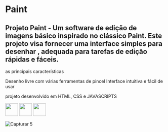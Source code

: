 # Paint

## Projeto Paint - Um software de edição de imagens básico inspirado no clássico Paint. Este projeto visa fornecer uma interface simples para desenhar , adequada para tarefas de edição rápidas e fáceis.

 as principais características 

 Desenho livre com várias ferramentas de pincel
 Interface intuitiva e fácil de usar

 projeto desenvolvido em HTML, CSS e JAVASCRIPTS

<div class="image-container">
  <img src="https://cdn.jsdelivr.net/gh/devicons/devicon/icons/css3/css3-original-wordmark.svg" width="40" height="40" />
  <img src="https://cdn.jsdelivr.net/gh/devicons/devicon/icons/html5/html5-plain-wordmark.svg" width="40" height="40" />
  <img src="https://cdn.jsdelivr.net/gh/devicons/devicon/icons/javascript/javascript-original.svg" width="40" height="40" />
</div>

![Capturar 5](https://github.com/angelodesenvolvedor/Paint/assets/98216100/f79d8b06-009d-4e62-9dd5-5834a77dd176)

